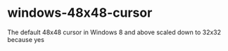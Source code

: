 # windows-48x48-cursor
The default 48x48 cursor in Windows 8 and above scaled down to 32x32 because yes
